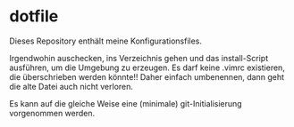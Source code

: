 # dotfile

Dieses Repository enthält meine Konfigurationsfiles.

Irgendwohin auschecken, ins Verzeichnis gehen und das install-Script ausführen, um die Umgebung zu erzeugen.
Es darf keine .vimrc existieren, die überschrieben werden könnte!! Daher einfach umbenennen, dann geht die alte Datei auch nicht verloren.

Es kann auf die gleiche Weise eine (minimale) git-Initialisierung vorgenommen werden.
